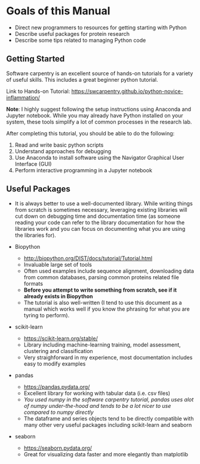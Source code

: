 # Goals of this Manual
- Direct new programmers to resources for getting starting with Python
- Describe useful packages for protein research
- Describe some tips related to managing Python code
## Getting Started

Software carpentry is an excellent source of hands-on tutorials for a variety of useful skills.
This includes a great beginner python tutorial.

Link to Hands-on Tutorial: https://swcarpentry.github.io/python-novice-inflammation/

**Note**: I highly suggest following the setup instructions using Anaconda and Jupyter notebook.  While you may already have Python installed on your system,  these tools simplify a lot of common processes in the research lab.

After completing this tutorial, you should be able to do the following:
1. Read and write basic python scripts
1. Understand approaches for debugging
1. Use Anaconda to install software using the Navigator Graphical User Interface (GUI)
1. Perform interactive programming in a Jupyter notebook
## Useful Packages
- It is always better to use a well-documented library.  While writing things from scratch is sometimes necessary, leveraging existing libraries will cut down on debugging time and documentation time (as someone reading your code can refer to the library documentation for how the libraries work and you can focus on documenting what you are using the libraries for).


- Biopython
    - http://biopython.org/DIST/docs/tutorial/Tutorial.html
    - Invaluable large set of tools
    - Often used examples include sequence alignment, downloading data from common databases, parsing common proteins related file formats
    - **Before you attempt to write something from scratch, see if it already exists in Biopython**
    - The tutorial is also well-written (I tend to use this document as a manual which works well if you know the phrasing for what you are tyring to perform).

- scikit-learn
    - https://scikit-learn.org/stable/
    - Library including machine-learning training, model assessment, clustering and classification
    - Very straighforward in my experience, most documentation includes easy to modify examples

- pandas
    - https://pandas.pydata.org/
    - Excellent library for working with tabular data (i.e. csv files)
    - *You used numpy in the software carpentry tutorial, pandas uses alot of numpy under-the-hood and tends to be a lot nicer to use compared to numpy directly*
    - The dataframe and series objects tend to be directly compatible with many other very useful packages including scikit-learn and seaborn

- seaborn
    - https://seaborn.pydata.org/
    - Great for visualizing data faster and more elegantly than matplotlib
